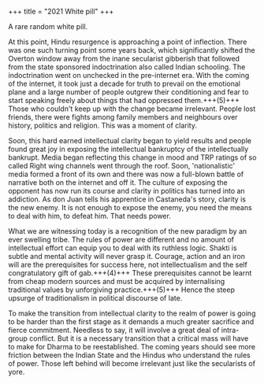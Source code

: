 +++
title = "2021 White pill"
+++

A rare random white pill.

At this point, Hindu resurgence is approaching a point of inflection. There was one such turning point some years back, which significantly shifted the Overton window away from the inane secularist gibberish that followed from the state sponsored indoctrination also called Indian schooling. The indoctrination went on unchecked in the pre-internet era. With the coming of the internet, it took just a decade for truth to prevail on the emotional plane and a large number of people outgrew their conditioning and fear to start speaking freely about things that had oppressed them.+++(5)+++ Those who couldn't keep up with the change became irrelevant. People lost friends, there were fights among family members and neighbours over history, politics and religion. This was a moment of clarity.

Soon, this hard earned intellectual clarity began to yield results and people found great joy in exposing the intellectual bankruptcy of the intellectually bankrupt. Media began reflecting this change in mood and TRP ratings of so called Right wing channels went through the roof. Soon, 'nationalistic' media formed a front of its own and there was now a full-blown battle of narrative both on the internet and off it. The culture of exposing the opponent has now run its course and clarity in politics has turned into an addiction. As don Juan tells his apprentice in Castaneda's story, clarity is the new enemy. It is not enough to expose the enemy, you need the means to deal with him, to defeat him. That needs power.

What we are witnessing today is a recognition of the new paradigm by an ever swelling tribe. The rules of power are different and no amount of intellectual effort can equip you to deal with its ruthless logic. Shakti is subtle and mental activity will never grasp it. Courage, action and an iron will are the prerequisites for success here, not intellectualism and the self congratulatory gift of gab.+++(4)+++ These prerequisites cannot be learnt from cheap modern sources and must be acquired by internalising traditional values by unforgiving practice.+++(5)+++ Hence the steep upsurge of traditionalism in political discourse of late.

To make the transition from intellectual clarity to the realm of power is going to be harder than the first stage as it demands a much greater sacrifice and fierce commitment. Needless to say, it will involve a great deal of intra-group conflict. But it is a necessary transition that a critical mass will have to make for Dharma to be reestablished. The coming years should see more friction between the Indian State and the Hindus who understand the rules of power. Those left behind will become irrelevant just like the secularists of yore.